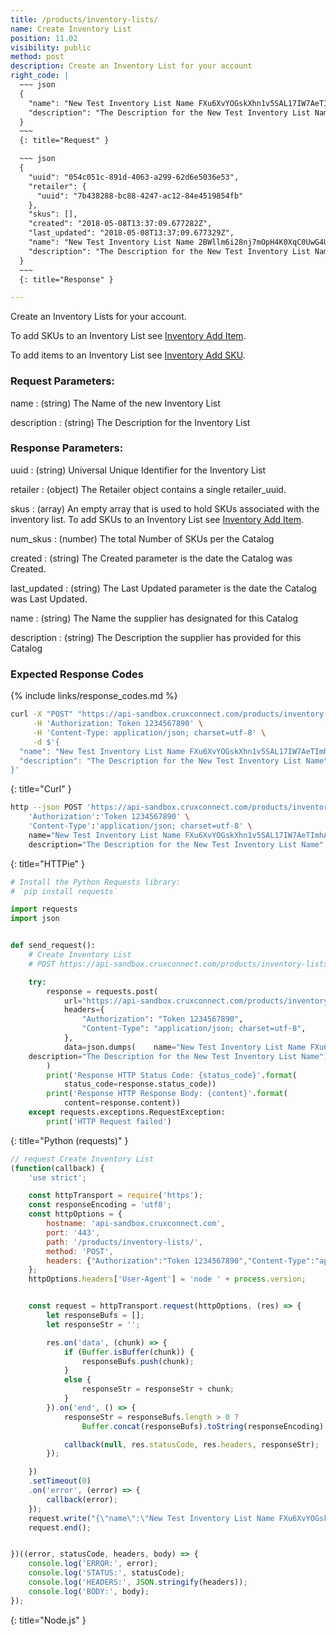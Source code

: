 ```yaml
---
title: /products/inventory-lists/
name: Create Inventory List
position: 11.02
visibility: public
method: post
description: Create an Inventory List for your account
right_code: |
  ~~~ json
  {
    "name": "New Test Inventory List Name FXu6XvYOGskXhn1v5SAL17IW7AeTImhA",
    "description": "The Description for the New Test Inventory List Name"
  }
  ~~~
  {: title="Request" }

  ~~~ json
  {
    "uuid": "054c051c-891d-4063-a299-62d6e5036e53",
    "retailer": {
      "uuid": "7b438288-bc88-4247-ac12-84e4519854fb"
    },
    "skus": [],
    "created": "2018-05-08T13:37:09.677282Z",
    "last_updated": "2018-05-08T13:37:09.677329Z",
    "name": "New Test Inventory List Name 2BWllm6i28nj7mOpH4K0XqC0UwG4UNRH",
    "description": "The Description for the New Test Inventory List Name"
  }
  ~~~
  {: title="Response" }

---
```

Create an Inventory Lists for your account.

To add SKUs to an Inventory List see [Inventory Add Item](/#product_retailerinventory_add_sku).

To add items to an Inventory List see [Inventory Add SKU](/#product_retailerinventory_add_item).

### Request Parameters:

name
: (string) The Name of the new Inventory List

description
: (string) The Description for the Inventory List

### Response Parameters:

uuid
: (string) Universal Unique Identifier for the Inventory List

retailer
: (object) The Retailer object contains a single retailer_uuid.

skus
: (array) An empty array that is used to hold SKUs associated with the inventory list. To add SKUs to an Inventory List see [Inventory Add Item](/#product_retailerinventory_add_sku).

num_skus
: (number) The total Number of SKUs per the Catalog

created
: (string) The Created parameter is the date the Catalog was Created.

last_updated
: (string) The Last Updated parameter is the date the Catalog was Last Updated.

name
: (string) The Name the supplier has designated for this Catalog

description
: (string) The Description the supplier has provided for this Catalog

### Expected Response Codes

{% include links/response_codes.md %}


~~~ bash
curl -X "POST" "https://api-sandbox.cruxconnect.com/products/inventory-lists/" \
     -H 'Authorization: Token 1234567890' \
     -H 'Content-Type: application/json; charset=utf-8' \
     -d $'{
  "name": "New Test Inventory List Name FXu6XvYOGskXhn1v5SAL17IW7AeTImhA",
  "description": "The Description for the New Test Inventory List Name"
}'

~~~
{: title="Curl" }

~~~ bash
http --json POST 'https://api-sandbox.cruxconnect.com/products/inventory-lists/' \
    'Authorization':'Token 1234567890' \
    'Content-Type':'application/json; charset=utf-8' \
    name="New Test Inventory List Name FXu6XvYOGskXhn1v5SAL17IW7AeTImhA" \
    description="The Description for the New Test Inventory List Name"

~~~
{: title="HTTPie" }

~~~ python
# Install the Python Requests library:
# `pip install requests`

import requests
import json


def send_request():
    # Create Inventory List
    # POST https://api-sandbox.cruxconnect.com/products/inventory-lists/

    try:
        response = requests.post(
            url="https://api-sandbox.cruxconnect.com/products/inventory-lists/",
            headers={
                "Authorization": "Token 1234567890",
                "Content-Type": "application/json; charset=utf-8",
            },
            data=json.dumps(    name="New Test Inventory List Name FXu6XvYOGskXhn1v5SAL17IW7AeTImhA" \
    description="The Description for the New Test Inventory List Name")
        )
        print('Response HTTP Status Code: {status_code}'.format(
            status_code=response.status_code))
        print('Response HTTP Response Body: {content}'.format(
            content=response.content))
    except requests.exceptions.RequestException:
        print('HTTP Request failed')

~~~
{: title="Python (requests)" }

~~~ javascript
// request Create Inventory List
(function(callback) {
    'use strict';

    const httpTransport = require('https');
    const responseEncoding = 'utf8';
    const httpOptions = {
        hostname: 'api-sandbox.cruxconnect.com',
        port: '443',
        path: '/products/inventory-lists/',
        method: 'POST',
        headers: {"Authorization":"Token 1234567890","Content-Type":"application/json; charset=utf-8"}
    };
    httpOptions.headers['User-Agent'] = 'node ' + process.version;


    const request = httpTransport.request(httpOptions, (res) => {
        let responseBufs = [];
        let responseStr = '';

        res.on('data', (chunk) => {
            if (Buffer.isBuffer(chunk)) {
                responseBufs.push(chunk);
            }
            else {
                responseStr = responseStr + chunk;
            }
        }).on('end', () => {
            responseStr = responseBufs.length > 0 ?
                Buffer.concat(responseBufs).toString(responseEncoding) : responseStr;

            callback(null, res.statusCode, res.headers, responseStr);
        });

    })
    .setTimeout(0)
    .on('error', (error) => {
        callback(error);
    });
    request.write("{\"name\":\"New Test Inventory List Name FXu6XvYOGskXhn1v5SAL17IW7AeTImhA\",\"description\":\"The Description for the New Test Inventory List Name\"}")
    request.end();


})((error, statusCode, headers, body) => {
    console.log('ERROR:', error);
    console.log('STATUS:', statusCode);
    console.log('HEADERS:', JSON.stringify(headers));
    console.log('BODY:', body);
});

~~~
{: title="Node.js" }
